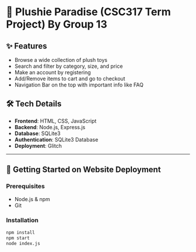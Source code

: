 # 🧸 Plushie Paradise (CSC317 Term Project) By Group 13

## ✨ Features

-  Browse a wide collection of plush toys
-  Search and filter by category, size, and price
-  Make an account by registering
-  Add/Remove items to cart and go to checkout
-  Navigation Bar on the top with important info like FAQ

## 🛠️ Tech Details

- **Frontend**: HTML, CSS, JavaScript
- **Backend**: Node.js, Express.js
- **Database**: SQLite3
- **Authentication**: SQLite3 Database
- **Deployment**: Glitch

---

## 🚀 Getting Started on Website Deployment

### Prerequisites

- Node.js & npm
- Git

### Installation

```bash
npm install
npm start
node index.js
